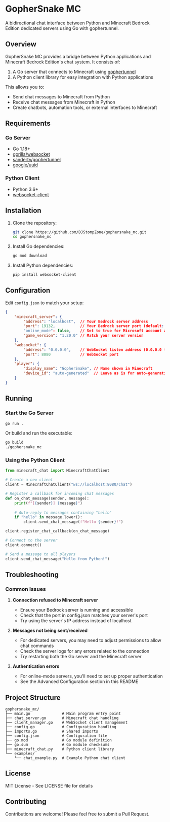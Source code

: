 # GopherSnake MC

A bidirectional chat interface between Python and Minecraft Bedrock Edition dedicated servers using Go with gophertunnel.

## Overview

GopherSnake MC provides a bridge between Python applications and Minecraft Bedrock Edition's chat system. It consists of:

1. A Go server that connects to Minecraft using [gophertunnel](https://github.com/sandertv/gophertunnel)
2. A Python client library for easy integration with Python applications

This allows you to:

- Send chat messages to Minecraft from Python
- Receive chat messages from Minecraft in Python
- Create chatbots, automation tools, or external interfaces to Minecraft

## Requirements

### Go Server

- Go 1.18+
- [gorilla/websocket](https://github.com/gorilla/websocket)
- [sandertv/gophertunnel](https://github.com/sandertv/gophertunnel)
- [google/uuid](https://github.com/google/uuid)

### Python Client

- Python 3.6+
- [websocket-client](https://pypi.org/project/websocket-client/)

## Installation

1. Clone the repository:

   ```bash
   git clone https://github.com/DJStompZone/gophersnake_mc.git
   cd gophersnake_mc
   ```

2. Install Go dependencies:

   ```bash
   go mod download
   ```

3. Install Python dependencies:

   ```bash
   pip install websocket-client
   ```

## Configuration

Edit `config.json` to match your setup:

```json
{
    "minecraft_server": {
        "address": "localhost",  // Your Bedrock server address
        "port": 19132,           // Your Bedrock server port (default: 19132)
        "online_mode": false,    // Set to true for Microsoft account authentication
        "game_version": "1.20.0" // Match your server version
    },
    "websocket": {
        "address": "0.0.0.0",    // WebSocket listen address (0.0.0.0 for all interfaces)
        "port": 8080             // WebSocket port
    },
    "player": {
        "display_name": "GopherSnake", // Name shown in Minecraft
        "device_id": "auto-generated"  // Leave as is for auto-generation
    }
}
```

## Running

### Start the Go Server

```bash
go run .
```

Or build and run the executable:

```bash
go build
./gophersnake_mc
```

### Using the Python Client

```python
from minecraft_chat import MinecraftChatClient

# Create a new client
client = MinecraftChatClient("ws://localhost:8080/chat")

# Register a callback for incoming chat messages
def on_chat_message(sender, message):
    print(f"[{sender}] {message}")
    
    # Auto-reply to messages containing "hello"
    if "hello" in message.lower():
        client.send_chat_message(f"Hello {sender}!")

client.register_chat_callback(on_chat_message)

# Connect to the server
client.connect()

# Send a message to all players
client.send_chat_message("Hello from Python!")
```

## Troubleshooting

### Common Issues

1. **Connection refused to Minecraft server**
   - Ensure your Bedrock server is running and accessible
   - Check that the port in config.json matches your server's port
   - Try using the server's IP address instead of localhost

2. **Messages not being sent/received**
   - For dedicated servers, you may need to adjust permissions to allow chat commands
   - Check the server logs for any errors related to the connection
   - Try restarting both the Go server and the Minecraft server

3. **Authentication errors**
   - For online-mode servers, you'll need to set up proper authentication
   - See the Advanced Configuration section in this README

## Project Structure

```plaintext
gophersnake_mc/
├── main.go              # Main program entry point
├── chat_server.go       # Minecraft chat handling
├── client_manager.go    # WebSocket client management
├── config.go            # Configuration handling
├── imports.go           # Shared imports
├── config.json          # Configuration file
├── go.mod               # Go module definition
├── go.sum               # Go module checksums
├── minecraft_chat.py    # Python client library
└── examples/
    └── chat_example.py  # Example Python chat client
```

## License

MIT License - See LICENSE file for details

## Contributing

Contributions are welcome! Please feel free to submit a Pull Request.
